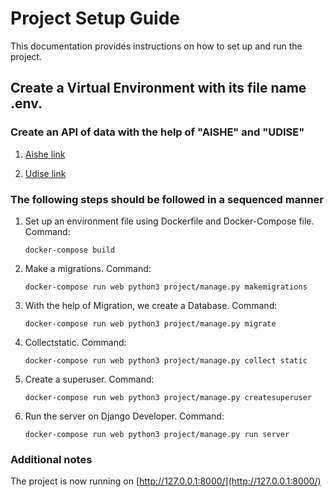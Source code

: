 # Project Setup Guide
This documentation provides instructions on how to set up and run the project.

## Create a Virtual Environment with its file name .env.

### Create an API of data with the help of "AISHE" and "UDISE"
1. [Aishe link](https://aishe.gov.in/aishe/instituteDirectoryIndex?hasReportLink=index)

2. [Udise link](https://src.udiseplus.gov.in/)

### The following steps should be followed in a sequenced manner
1. Set up an environment file using Dockerfile and Docker-Compose file.
   Command: 
   ```
   docker-compose build
   ```
2. Make a migrations.
   Command:
   ```
   docker-compose run web python3 project/manage.py makemigrations
   ```
3. With the help of Migration, we create a Database.
   Command: 
   ```
   docker-compose run web python3 project/manage.py migrate
   ```
4. Collectstatic.
   Command:
   ```
   docker-compose run web python3 project/manage.py collect static
   ```
5. Create a superuser.
   Command: 
   ```
   docker-compose run web python3 project/manage.py createsuperuser
   ```
6. Run the server on Django Developer.
   Command: 
   ```
   docker-compose run web python3 project/manage.py run server
   ```

### Additional notes
The project is now running on [http://127.0.0.1:8000/](http://127.0.0.1:8000/)

